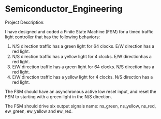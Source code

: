# Semiconductor_Engineering
Project Description: 

I have designed and coded a Finite State Machine (FSM) for a timed traffic light controller that has the following behaviors:

1) N/S direction traffic has a green light for 64 clocks. E/W direction has a red light.
2) N/S direction traffic has a yellow light for 4 clocks. E/W directionhas a red light.
3) E/W direction traffic has a green light for 64 clocks. N/S direction has a red light.
4) E/W direction traffic has a yellow light for 4 clocks. N/S direction has a red light.

The FSM should have an asynchronous active low reset input, and reset the FSM to starting with a green light in the N/S direction.

The FSM should drive six output signals name: ns_green, ns_yellow, ns_red, ew_green, ew_yellow and ew_red.
